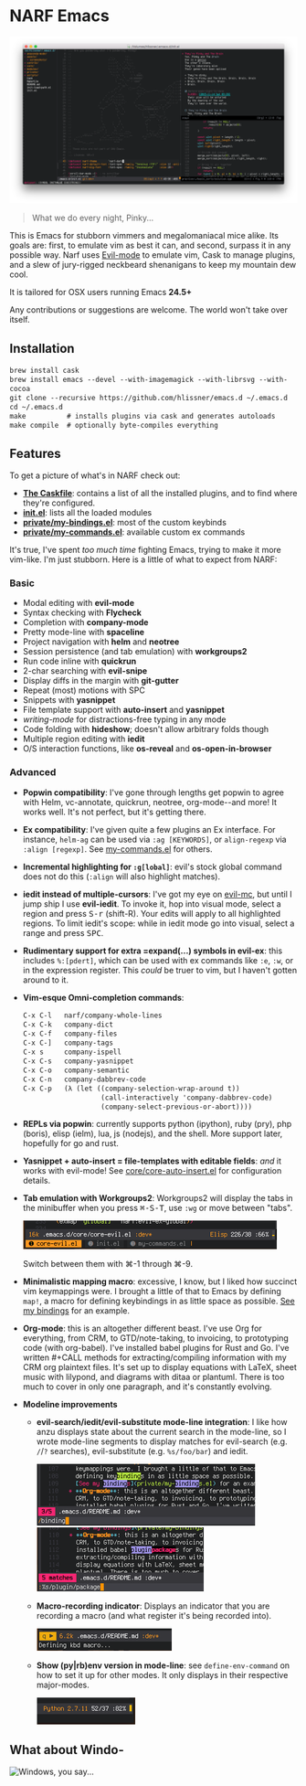 # NARF Emacs

![Screenshot](assets/screenshots/01.png)

> What we do every night, Pinky...

This is Emacs for stubborn vimmers and megalomaniacal mice alike. Its goals are:
first, to emulate vim as best it can, and second, surpass it in any possible
way. Narf uses [Evil-mode](https://gitorious.org/evil/pages/Home) to emulate
vim, Cask to manage plugins, and a slew of jury-rigged neckbeard shenanigans to
keep my mountain dew cool.

It is tailored for OSX users running Emacs **24.5+**

Any contributions or suggestions are welcome. The world won't take over itself.

## Installation

```
brew install cask
brew install emacs --devel --with-imagemagick --with-librsvg --with-cocoa
git clone --recursive https://github.com/hlissner/emacs.d ~/.emacs.d
cd ~/.emacs.d
make          # installs plugins via cask and generates autoloads
make compile  # optionally byte-compiles everything
```

## Features

To get a picture of what's in NARF check out:

* **[The Caskfile](Cask)**: contains a list of all the installed plugins, and to find where
  they're configured.
* **[init.el](init.el)**: lists all the loaded modules
* **[private/my-bindings.el](private/my-bindings.el)**: most of the custom keybinds
* **[private/my-commands.el](private/my-commands.el)**: available custom ex commands

It's true, I've spent _too much time_ fighting Emacs, trying to make it more vim-like. I'm
just stubborn. Here is a little of what to expect from NARF:

### Basic

  * Modal editing with **evil-mode**
  * Syntax checking with **Flycheck**
  * Completion with **company-mode**
  * Pretty mode-line with **spaceline**
  * Project navigation with **helm** and **neotree**
  * Session persistence (and tab emulation) with **workgroups2**
  * Run code inline with **quickrun**
  * 2-char searching with **evil-snipe**
  * Display diffs in the margin with **git-gutter**
  * Repeat (most) motions with SPC
  * Snippets with **yasnippet**
  * File template support with **auto-insert** and **yasnippet**
  * *writing-mode* for distractions-free typing in any mode
  * Code folding with **hideshow**; doesn't allow arbitrary folds though
  * Multiple region editing with **iedit**
  * O/S interaction functions, like **os-reveal** and **os-open-in-browser**

### Advanced

  * **Popwin compatibility**: I've gone through lengths get popwin to agree with Helm,
    vc-annotate, quickrun, neotree, org-mode--and more! It works well. It's not perfect,
    but it's getting there.
  * **Ex compatibility**: I've given quite a few plugins an Ex interface. For instance,
    `helm-ag` can be used via `:ag [KEYWORDS]`, or `align-regexp` via `:align [regexp]`.
    See [my-commands.el](private/my-commands.el) for others.
  * **Incremental highlighting for `:g[lobal]`**: evil's stock global command does not do
    this (`:align` will also highlight matches).
  * **iedit instead of multiple-cursors**: I've got my eye on
    [evil-mc](https://github.com/gabesoft/evil-mc), but until I jump ship I use
    **evil-iedit**. To invoke it, hop into visual mode, select a region and press
    <kbd>S-r</kbd> (shift-R). Your edits will apply to all highlighted regions. To limit
    iedit's scope: while in iedit mode go into visual, select a range and press
    <kbd>SPC</kbd>.
  * **Rudimentary support for extra =expand(...) symbols in evil-ex**: this includes
    `%:[pdert]`, which can be used with ex commands like `:e`, `:w`, or in the expression
    register. This *could* be truer to vim, but I haven't gotten around to it.
  * **Vim-esque Omni-completion commands**:
    ```
    C-x C-l   narf/company-whole-lines
    C-x C-k   company-dict
    C-x C-f   company-files
    C-x C-]   company-tags
    C-x s     company-ispell
    C-x C-s   company-yasnippet
    C-x C-o   company-semantic
    C-x C-n   company-dabbrev-code
    C-x C-p   (λ (let ((company-selection-wrap-around t))
                       (call-interactively 'company-dabbrev-code)
                       (company-select-previous-or-abort))))
    ```
  * **REPLs via popwin**: currently supports python (ipython), ruby (pry), php (boris),
    elisp (ielm), lua, js (nodejs), and the shell. More support later, hopefully for go
    and rust.
  * **Yasnippet + auto-insert = file-templates with editable fields**: _and_ it works with
    evil-mode! See [core/core-auto-insert.el](core/core-auto-insert.el) for configuration
    details.
  * **Tab emulation with Workgroups2**: Workgroups2 will display the tabs in the
    minibuffer when you press <kbd>⌘-S-T</kbd>, use `:wg` or move between "tabs".

    ![Workgroups2 tabs emulation](assets/screenshots/wg-tabs.png)

    Switch between them with ⌘-1 through ⌘-9.

  * **Minimalistic mapping macro**: excessive, I know, but I liked how succinct vim
    keymappings were. I brought a little of that to Emacs by defining `map!`, a macro for
    defining keybindings in as little space as possible.
    [See my bindings](private/my-bindings.el) for an example.
  * **Org-mode**: this is an altogether different beast. I've use Org for everything, from
    CRM, to GTD/note-taking, to invoicing, to prototyping code (with org-babel). I've
    installed babel plugins for Rust and Go. I've written #+CALL methods for
    extracting/compiling information with my CRM org plaintext files. It's set up to
    display equations with LaTeX, sheet music with lilypond, and diagrams with ditaa or
    plantuml. There is too much to cover in only one paragraph, and it's constantly
    evolving.
  * **Modeline improvements**
    * **evil-search/iedit/evil-substitute mode-line integration**: I like how anzu
      displays state about the current search in the mode-line, so I wrote mode-line
      segments to display matches for evil-search (e.g. `/`/`?` searches), evil-substitute
      (e.g. `%s/foo/bar`) and iedit.

      ![matches count in mode-line](assets/screenshots/ml-search.png)
      ![substitutions count in mode-line](assets/screenshots/ml-subst.png)
    * **Macro-recording indicator**: Displays an indicator that you are recording a macro
      (and what register it's being recorded into).

      ![macro indicator in modeline](assets/screenshots/ml-macro.png)
    * **Show (py|rb)env version in mode-line**: see `define-env-command` on how to set it up
      for other modes. It only displays in their respective major-modes.

      ![py/rb version in modeline](assets/screenshots/ml-version.png)


## What about Windo-
![Windows, you say...](http://i3.kym-cdn.com/photos/images/newsfeed/000/549/293/504.gif)
